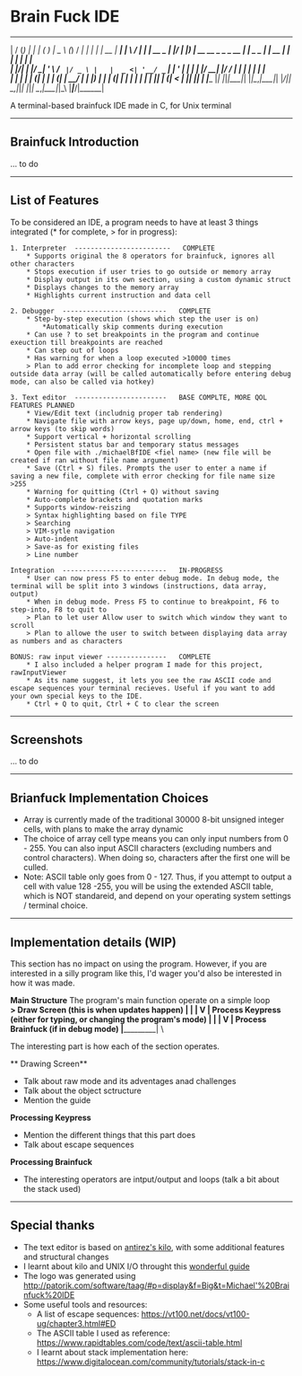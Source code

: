 # Brain Fuck IDE
  __  __ _      _                _ _   ____            _        __            _      _____ _____  ______ 
 |  \/  (_)    | |              | ( ) |  _ \          (_)      / _|          | |    |_   _|  __ \|  ____|
 | \  / |_  ___| |__   __ _  ___| |/  | |_) |_ __ __ _ _ _ __ | |_ _   _  ___| | __   | | | |  | | |__   
 | |\/| | |/ __| '_ \ / _` |/ _ \ |   |  _ <| '__/ _` | | '_ \|  _| | | |/ __| |/ /   | | | |  | |  __|  
 | |  | | | (__| | | | (_| |  __/ |   | |_) | | | (_| | | | | | | | |_| | (__|   <   _| |_| |__| | |____ 
 |_|  |_|_|\___|_| |_|\__,_|\___|_|   |____/|_|  \__,_|_|_| |_|_|  \__,_|\___|_|\_\ |_____|_____/|______|
                                                                                                         
                                                                                                         

A terminal-based brainfuck IDE made in C, for Unix terminal

-----------------------------------------------------------------------------------------------------------------------------------------------------------------------
Brainfuck Introduction
-----------------------------------------------------------------------------------------------------------------------------------------------------------------------
... to do

-----------------------------------------------------------------------------------------------------------------------------------------------------------------------
List of Features
-----------------------------------------------------------------------------------------------------------------------------------------------------------------------
To be considered an IDE, a program needs to have at least 3 things integrated (* for complete, > for in progress):

    1. Interpreter  ------------------------   COMPLETE
        * Supports original the 8 operators for brainfuck, ignores all other characters
        * Stops execution if user tries to go outside or memory array
        * Display output in its own section, using a custom dynamic struct
        * Displays changes to the memory array
        * Highlights current instruction and data cell
        
    2. Debugger  --------------------------   COMPLETE
        * Step-by-step execution (shows which step the user is on)
            *Automatically skip comments during execution
        * Can use ? to set breakpoints in the program and continue exeuction till breakpoints are reached
        * Can step out of loops
        * Has warning for when a loop executed >10000 times
        > Plan to add error checking for incomplete loop and stepping outside data array (will be called automatically before entering debug mode, can also be called via hotkey)
        
    3. Text editor  -----------------------   BASE COMPLTE, MORE QOL FEATURES PLANNED
        * View/Edit text (includnig proper tab rendering)
        * Navigate file with arrow keys, page up/down, home, end, ctrl + arrow keys (to skip words)
        * Support vertical + horizontal scrolling
        * Persistent status bar and temporary status messages
        * Open file with ./michaelBfIDE <fiel name> (new file will be created if ran without file name argument)
        * Save (Ctrl + S) files. Prompts the user to enter a name if saving a new file, complete with error checking for file name size >255
        * Warning for quitting (Ctrl + Q) without saving
        * Auto-complete brackets and quotation marks
        * Supports window-reiszing
        > Syntax highlighting based on file TYPE
        > Searching
        > VIM-sytle navigation
        > Auto-indent
        > Save-as for existing files
        > Line number
        
    Integration  --------------------------   IN-PROGRESS
        * User can now press F5 to enter debug mode. In debug mode, the terminal will be split into 3 windows (instructions, data array, output)
        * When in debug mode. Press F5 to continue to breakpoint, F6 to step-into, F8 to quit to 
        > Plan to let user Allow user to switch which window they want to scroll
        > Plan to allowe the user to switch between displaying data array as numbers and as characters
    
    BONUS: raw input viewer ---------------   COMPLETE
        * I also included a helper program I made for this project, rawInputViewer
        * As its name suggest, it lets you see the raw ASCII code and escape sequences your terminal recieves. Useful if you want to add your own special keys to the IDE. 
        * Ctrl + Q to quit, Ctrl + C to clear the screen
        
-----------------------------------------------------------------------------------------------------------------------------------------------------------------------
Screenshots
-----------------------------------------------------------------------------------------------------------------------------------------------------------------------
... to do

-----------------------------------------------------------------------------------------------------------------------------------------------------------------------
Brianfuck Implementation Choices
-----------------------------------------------------------------------------------------------------------------------------------------------------------------------
- Array is currently made of the traditional 30000 8-bit unsigned integer cells, with plans to make the array dynamic
- The choice of array cell type means you can only input numbers from 0 - 255. You can also input ASCII characters (excluding numbers and control characters). When doing so, characters after the first one will be culled. 
- Note: ASCII table only goes from 0 - 127. Thus, if you attempt to output a cell with value 128 -255, you will be using the extended ASCII table, which is NOT standareid, and depend on your operating system settings / terminal choice. 

-----------------------------------------------------------------------------------------------------------------------------------------------------------------------
Implementation details (WIP)
-----------------------------------------------------------------------------------------------------------------------------------------------------------------------
This section has no impact on using the program. However, if you are interested in a silly program like this, I'd wager you'd also be interested in how it was made.

**Main Structure**
The program's main function operate on a simple loop
\
__>  Draw Screen (this is when updates happen)
|           |
|           V
|    Process Keypress (either for typing, or changing the program's mode)
|           |
|           V
|    Process Brainfuck (if in debug mode)
|___________|
\

The interesting part is how each of the section operates. 

** Drawing Screen**
- Talk about raw mode and its adventages anad challenges
- Talk about the object sctructure
- Mention the guide

**Processing Keypress**
- Mention the different things that this part does
- Talk about escape sequences

**Processing Brainfuck**
- The interesting operators are intput/output and loops (talk a bit about the stack used)

-----------------------------------------------------------------------------------------------------------------------------------------------------------------------
Special thanks
-----------------------------------------------------------------------------------------------------------------------------------------------------------------------
- The text editor is based on [antirez's kilo](http://antirez.com/news/108), with some additional features and structural changes
- I learnt about kilo and UNIX I/O throught this [wonderful guide](https://viewsourcecode.org/snaptoken/kilo/index.html)
- The logo was generated using http://patorjk.com/software/taag/#p=display&f=Big&t=Michael'%20Brainfuck%20IDE
- Some useful tools and resources:
    - A list of escape sequences: https://vt100.net/docs/vt100-ug/chapter3.html#ED
    - The ASCII table I used as reference: https://www.rapidtables.com/code/text/ascii-table.html
    - I learnt about stack implementation here: https://www.digitalocean.com/community/tutorials/stack-in-c
   
